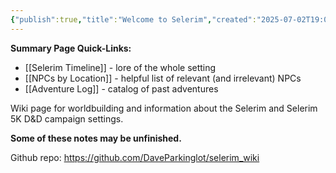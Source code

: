 ```yaml
---
{"publish":true,"title":"Welcome to Selerim","created":"2025-07-02T19:01:27.000-04:00","modified":"2025-07-27T17:29:49.000-04:00","published":"2025-07-27T17:29:49.000-04:00","cssclasses":""}
---
```


**Summary Page Quick-Links:**
- [[Selerim Timeline]] - lore of the whole setting
- [[NPCs by Location]] - helpful list of relevant (and irrelevant) NPCs
- [[Adventure Log]] - catalog of past adventures

Wiki page for worldbuilding and information about the Selerim and Selerim 5K D&D campaign settings.

**Some of these notes may be unfinished.**

Github repo:
https://github.com/DaveParkinglot/selerim_wiki

